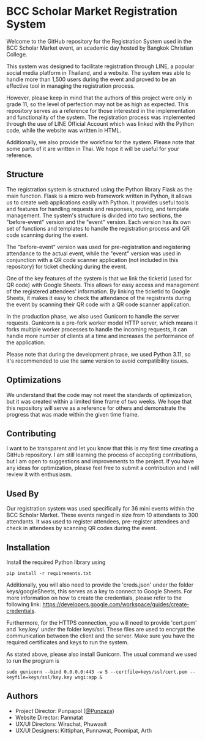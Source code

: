 
# BCC Scholar Market Registration System

Welcome to the GitHub repository for the Registration System used in the BCC Scholar Market event, an academic day hosted by Bangkok Christian College.

This system was designed to facilitate registration through LINE, a popular social media platform in Thailand, and a website. The system was able to handle more than 1,500 users during the event and proved to be an effective tool in managing the registration process.

However, please keep in mind that the authors of this project were only in grade 11, so the level of perfection may not be as high as expected. This repository serves as a reference for those interested in the implementation and functionality of the system. The registration process was implemented through the use of LINE Official Account which was linked with the Python code, while the website was written in HTML.

Additionally, we also provide the workflow for the system. Please note that some parts of it are written in Thai. We hope it will be useful for your reference.

## Structure
The registration system is structured using the Python library Flask as the main function. Flask is a micro web framework written in Python, it allows us to create web applications easily with Python. It provides useful tools and features for handling requests and responses, routing, and template management. The system's structure is divided into two sections, the "before-event" version and the "event" version. Each version has its own set of functions and templates to handle the registration process and QR code scanning during the event.

The "before-event" version was used for pre-registration and registering attendance to the actual event, while the "event" version was used in conjunction with a QR code scanner application (not included in this repository) for ticket checking during the event.

One of the key features of the system is that we link the ticketId (used for QR code) with Google Sheets. This allows for easy access and management of the registered attendees' information. By linking the ticketId to Google Sheets, it makes it easy to check the attendance of the registrants during the event by scanning their QR code with a QR code scanner application.

In the production phase, we also used Gunicorn to handle the server requests. Gunicorn is a pre-fork worker model HTTP server, which means it forks multiple worker processes to handle the incoming requests, it can handle more number of clients at a time and increases the performance of the application.

Please note that during the development phrase, we used Python 3.11, so it's recommended to use the same version to avoid compatibility issues.

## Optimizations

We understand that the code may not meet the standards of optimization, but it was created within a limited time frame of two weeks. We hope that this repository will serve as a reference for others and demonstrate the progress that was made within the given time frame.


## Contributing

I want to be transparent and let you know that this is my first time creating a GitHub repository. I am still learning the process of accepting contributions, but I am open to suggestions and improvements to the project. If you have any ideas for optimization, please feel free to submit a contribution and I will review it with enthusiasm. 
## Used By

Our registration system was used specifically for 36 mini events within the BCC Scholar Market. These events ranged in size from 10 attendants to 300 attendants. It was used to register attendees, pre-register attendees and check in attendees by scanning QR codes during the event.

## Installation

Install the required Python library using

```
pip install -r requirements.txt
```

Additionally, you will also need to provide the 'creds.json' under the folder keys/googleSheets, this serves as a key to connect to Google Sheets. For more information on how to create the credentials, please refer to the following link: https://developers.google.com/workspace/guides/create-credentials.

Furthermore, for the HTTPS connection, you will need to provide 'cert.pem' and 'key.key' under the folder keys/ssl. These files are used to encrypt the communication between the client and the server. Make sure you have the required certificates and keys to run the system.

As stated above, please also install Gunicorn. The usual command we used to run the program is

```
sudo gunicorn --bind 0.0.0.0:443 -w 5 --certfile=keys/ssl/cert.pem --keyfile=keys/ssl/key.key wsgi:app &
```
## Authors

- Project Director: Punpapol ([@Punzaza](https://www.github.com/Punzaza))
- Website Director: Pannatat
- UX/UI Directors: Wirachat, Phuwasit
- UX/UI Designers: Kittiphan, Punnawat, Poomipat, Arth
